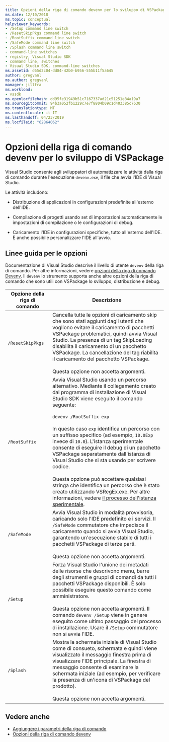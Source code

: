 ```yaml
---
title: Opzioni della riga di comando devenv per lo sviluppo di VSPackage | Microsoft Docs
ms.date: 12/10/2018
ms.topic: conceptual
helpviewer_keywords:
- /Setup command line switch
- /ResetSkipPkgs command line switch
- /RootSuffix command line switch
- /SafeMode command line switch
- /Splash command line switch
- command-line switches
- registry, Visual Studio SDK
- command line, switches
- Visual Studio SDK, command-line switches
ms.assetid: d65d2c04-dd84-42b0-b956-555b11f5a645
author: gregvanl
ms.author: gregvanl
manager: jillfra
ms.workload:
- vssdk
ms.openlocfilehash: dd95fe31949b51c7167337ad21c51251e84a19a7
ms.sourcegitcommit: 94b3a052fb1229c7e7f8804b09c1d403385c7630
ms.translationtype: MT
ms.contentlocale: it-IT
ms.lasthandoff: 04/23/2019
ms.locfileid: "62864062"
---
```

# <a name="devenv-command-line-switches-for-vspackage-development"></a>Opzioni della riga di comando devenv per lo sviluppo di VSPackage

Visual Studio consente agli sviluppatori di automatizzare le attività dalla riga di comando durante l'esecuzione `devenv.exe`, il file che avvia l'IDE di Visual Studio.

 Le attività includono:

- Distribuzione di applicazioni in configurazioni predefinite all'esterno dell'IDE.

- Compilazione di progetti usando set di impostazioni automaticamente le impostazioni di compilazione o le configurazioni di debug.

- Caricamento l'IDE in configurazioni specifiche, tutto all'esterno dell'IDE. È anche possibile personalizzare l'IDE all'avvio.

## <a name="guidelines-for-switches"></a>Linee guida per le opzioni

Documentazione di Visual Studio descrive il livello di utente `devenv` della riga di comando. Per altre informazioni, vedere [opzioni della riga di comando Devenv](../ide/reference/devenv-command-line-switches.md). Il `devenv` lo strumento supporta anche altre opzioni della riga di comando che sono utili con VSPackage lo sviluppo, distribuzione e debug.

| Opzione della riga di comando | Descrizione |
|---------------------| - |
| `/ResetSkipPkgs` | Cancella tutte le opzioni di caricamento skip che sono stati aggiunti dagli utenti che vogliono evitare il caricamento di pacchetti VSPackage problematici, quindi avvia Visual Studio. La presenza di un tag SkipLoading disabilita il caricamento di un pacchetto VSPackage. La cancellazione del tag riabilita il caricamento del pacchetto VSPackage.<br /><br /> Questa opzione non accetta argomenti. |
| `/RootSuffix` | Avvia Visual Studio usando un percorso alternativo. Mediante il collegamento creato dal programma di installazione di Visual Studio SDK viene eseguito il comando seguente:<br /><br /> `devenv /RootSuffix exp`<br /><br /> In questo caso `exp` identifica un percorso con un suffisso specifico (ad esempio, `10.0Exp` invece di `10.0`). L'istanza sperimentale consente di eseguire il debug di un pacchetto VSPackage separatamente dall'istanza di Visual Studio che si sta usando per scrivere codice.<br /><br /> Questa opzione può accettare qualsiasi stringa che identifica un percorso che è stato creato utilizzando VSRegEx.exe. Per altre informazioni, vedere [il processo dell'istanza sperimentale](../extensibility/the-experimental-instance.md). |
| `/SafeMode` | Avvia Visual Studio in modalità provvisoria, caricando solo l'IDE predefinito e i servizi. Il `/SafeMode` commutatore che impedisce il caricamento quando si avvia Visual Studio, garantendo un'esecuzione stabile di tutti i pacchetti VSPackage di terze parti.<br /><br /> Questa opzione non accetta argomenti. |
| `/Setup` | Forza Visual Studio l'unione dei metadati delle risorse che descrivono menu, barre degli strumenti e gruppi di comandi da tutti i pacchetti VSPackage disponibili. È solo possibile eseguire questo comando come amministratore. <br /><br /> Questa opzione non accetta argomenti. Il comando `devenv /Setup` viene in genere eseguito come ultimo passaggio del processo di installazione. Usare il `/Setup` commutatore non si avvia l'IDE.|
| `/Splash` | Mostra la schermata iniziale di Visual Studio come di consueto, schermata e quindi viene visualizzato il messaggio finestra prima di visualizzare l'IDE principale. La finestra di messaggio consente di esaminare la schermata iniziale (ad esempio, per verificare la presenza di un'icona di VSPackage del prodotto).<br /><br /> Questa opzione non accetta argomenti. |

## <a name="see-also"></a>Vedere anche

- [Aggiungere i parametri della riga di comando](../extensibility/adding-command-line-switches.md)
- [Opzioni della riga di comando devenv](../ide/reference/devenv-command-line-switches.md)